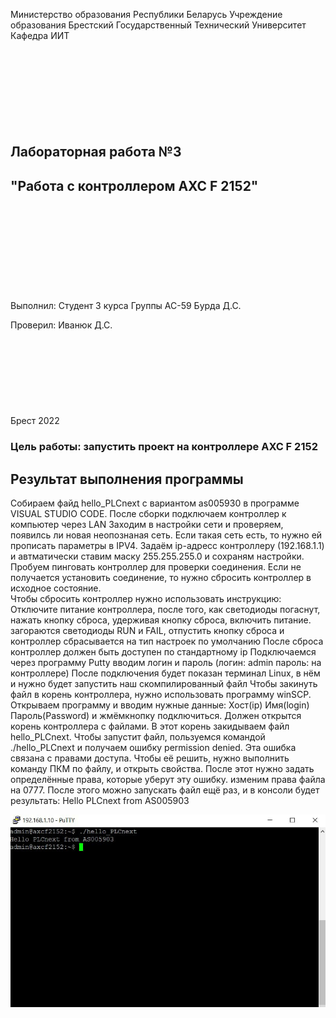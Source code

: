 Министерство образования Республики Беларусь
Учреждение образования Брестский Государственный Технический Университет
Кафедра ИИТ
<br/><br/><br/><br/><br/><br/><br/><br/><br/>
## Лабораторная работа №3
## "Работа с контроллером AXC F 2152"
<br/><br/><br/><br/><br/><br/><br/><br/><br/>
Выполнил:
Студент 3 курса
Группы АС-59
Бурда Д.С.

Проверил:
Иванюк Д.С.
<br/><br/><br/><br/><br/><br/><br/><br/><br/>
Брест 2022

### Цель работы: запустить проект на контроллере AXC F 2152
## Результат выполнения программы
Собираем файд hello_PLCnext с вариантом as005930 в программе VISUAL STUDIO CODE.
После сборки подключаем контроллер к компьютер через LAN
Заходим в настройки сети и проверяем, появилсь ли новая неопознаная сеть. Если такая сеть есть, то нужно ей прописать параметры в IPV4.
Задаём ip-адресс контроллеру (192.168.1.1) и автматически ставим маску 255.255.255.0 и сохраням настройки.
Пробуем пинговать контроллер для проверки соединения. Если не получается установить соединение, то нужно сбросить контроллер в исходное состояние.\
Чтобы сбросить контроллер нужно использовать инструкцию: Отключите питание контроллера, после того, как светодиоды погаснут, нажать кнопку сброса, удерживая кнопку сброса, включить питание. загораются светодиоды RUN и FAIL, отпустить кнопку сброса и контроллер сбрасывается на тип настроек по умолчанию
После сброса контроллер должен быть доступен по стандартному ip
Подключаемся через программу Putty вводим логин и пароль (логин: admin пароль: на контроллере)
После подключения будет показан терминал Linux, в нём и нужно будет запустить наш скомпилированный файл
Чтобы закинуть файл в корень контроллера, нужно использовать программу winSCP. Открываем программу и вводим нужные данные: Хост(ip) Имя(login) Пароль(Password) и жмёмкнопку подключиться. Должен открытся корень контроллера с файлами. В этот корень закидываем файл hello_PLCnext.
Чтобы запустит файл, пользуемся командой ./hello_PLCnext и получаем ошибку permission denied. Эта ошибка связана с правами доступа. Чтобы её решить, нужно выполнить команду ПКМ по файлу, и открыть свойства. После этот нужно задать определённые права, которые уберут эту ошибку. изменим права файла на 0777.
После этого можно запускать файл ещё раз, и в консоли будет результать: Hello PLCnext from AS005903

![Отчет](https://raw.githubusercontent.com/brstu/MMIPU-2022/9a11746081295cb0cbeddc130d317204142202a6/trunk/as005903/task_03/doc/othet.jpg)

